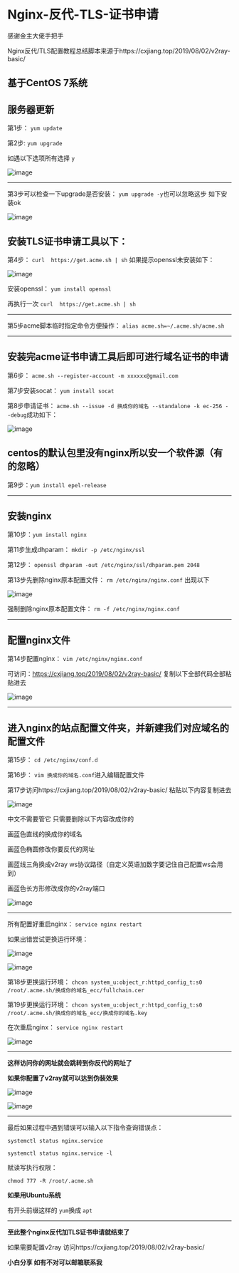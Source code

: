 # Nginx-反代-TLS-证书申请

感谢金主大佬手把手

Nginx反代/TLS配置教程总结脚本来源于https://cxjiang.top/2019/08/02/v2ray-basic/

基于CentOS 7系统
-----------------------------
服务器更新
-------------------------
第1步：
`yum update`

第2步:
`yum upgrade`

如遇以下选项所有选择
`y`

![image](https://user-images.githubusercontent.com/94978556/144738610-11eee4a1-ee10-41e5-beeb-cbd1cba0679d.png)


-------------------------------
第3步可以检查一下upgrade是否安装：
`yum upgrade -y`也可以忽略这步  如下安装ok

![image](https://user-images.githubusercontent.com/94978556/144737966-7863922c-1ba2-46ff-9eff-290b279294ae.png)


安装TLS证书申请工具以下：
------------------------------
第4步：
`curl  https://get.acme.sh | sh`
如果提示openssl未安装如下：

![image](https://user-images.githubusercontent.com/94978556/144737872-e89c3a86-af81-45f3-b377-2a557ccb4e4e.png)

安装openssl：
`yum install openssl`

再执行一次
`curl  https://get.acme.sh | sh`

------------------------------------------------------

第5步acme脚本临时指定命令方便操作：
`alias acme.sh=~/.acme.sh/acme.sh`

--------------------------------------------------------
安装完acme证书申请工具后即可进行域名证书的申请
----------------------------------------------------
第6步：
`acme.sh --register-account -m xxxxxx@gmail.com`

第7步安装socat：
`yum install socat`

第8步申请证书：
`acme.sh --issue -d 换成你的域名 --standalone -k ec-256 --debug`成功如下：

![image](https://user-images.githubusercontent.com/94978556/144738517-247399a0-55ae-4935-8c6e-27f30dccee6a.png)


centos的默认包里没有nginx所以安一个软件源（有的忽略）
---------------------------------------------------
第9步：`yum install epel-release`

----------------------------------------------------
安装nginx
----------------------------------
第10步：`yum install nginx`

第11步生成dhparam：
`mkdir -p /etc/nginx/ssl`

第12步：
`openssl dhparam -out /etc/nginx/ssl/dhparam.pem 2048`

第13步先删除nginx原本配置文件：
`rm /etc/nginx/nginx.conf`
出现以下

![image](https://user-images.githubusercontent.com/94978556/144738765-8ec5eba4-1763-46ad-aee7-61e2a2e24b25.png)

强制删除nginx原本配置文件：
`rm -f /etc/nginx/nginx.conf`

-------------------------------------------------------------------------------------------------
配置nginx文件
-----------------------------------
第14步配置nginx：
`vim /etc/nginx/nginx.conf`

可访问：https://cxjiang.top/2019/08/02/v2ray-basic/  复制以下全部代码全部粘贴进去

![image](https://user-images.githubusercontent.com/94978556/144738957-a45cde00-d454-4ea8-bd96-dac02e5d7f6c.png)

--------------------------------------------------------------------------
进入nginx的站点配置文件夹，并新建我们对应域名的配置文件
------------------------------------------------------------
第15步：
`cd /etc/nginx/conf.d`

第16步：
`vim 换成你的域名.conf`进入编辑配置文件

第17步访问https://cxjiang.top/2019/08/02/v2ray-basic/   粘贴以下内容复制进去

![image](https://user-images.githubusercontent.com/94978556/144739173-82862e9f-00e9-4c02-a97b-2850a1939f69.png)

中文不需要管它  只需要删除以下内容改成你的

画蓝色直线的换成你的域名 

画蓝色椭圆修改你要反代的网址

画蓝线三角换成v2ray  ws协议路径（自定义英语加数字要记住自己配置ws会用到）

画蓝色长方形修改成你的v2ray端口

![image](https://user-images.githubusercontent.com/94978556/144739290-2f2e2ef9-77a8-4d99-8e66-8dc0ec321da7.png)

--------------------------------------------------------------------------------------------------------------------------------------
所有配置好重启nginx：
`service nginx restart`

如果出错尝试更换运行环境：

![image](https://user-images.githubusercontent.com/94978556/144739848-f5db4d54-426e-412b-9df6-3d2f16ab8618.png)

![image](https://user-images.githubusercontent.com/94978556/144756547-0dc2fbcb-975a-429c-b77d-fb217311553b.png)


第18步更换运行环境：
`chcon system_u:object_r:httpd_config_t:s0 /root/.acme.sh/换成你的域名_ecc/fullchain.cer`

第19步更换运行环境：
`chcon system_u:object_r:httpd_config_t:s0 /root/.acme.sh/换成你的域名_ecc/换成你的域名.key`

在次重启nginx：
`service nginx restart`

![image](https://user-images.githubusercontent.com/94978556/144739855-1342bb72-1983-4ca5-b158-415d0654e680.png)

--------------------------------------------------------------------------------------------------------------------
**这样访问你的网址就会跳转到你反代的网址了**  

**如果你配置了v2ray就可以达到伪装效果**

![image](https://user-images.githubusercontent.com/94978556/144739860-e9d13711-448d-422f-85f1-c10a836b0250.png)

![image](https://user-images.githubusercontent.com/94978556/144739872-7545db66-c199-48bc-a468-3a75918cdcc5.png)

----------------------------------------------------------------------------------------------------------------------
最后如果过程中遇到错误可以输入以下指令查询错误点：

`systemctl status nginx.service`

`systemctl status nginx.service -l`

赋读写执行权限：

`chmod 777 -R /root/.acme.sh`

**如果用Ubuntu系统**

有开头前缀这样的
`yum`换成
`apt`

---------------------------------------------------------------------
**至此整个nginx反代加TLS证书申请就结束了**

如果需要配置v2ray  访问https://cxjiang.top/2019/08/02/v2ray-basic/

**小白分享  如有不对可以邮箱联系我**
